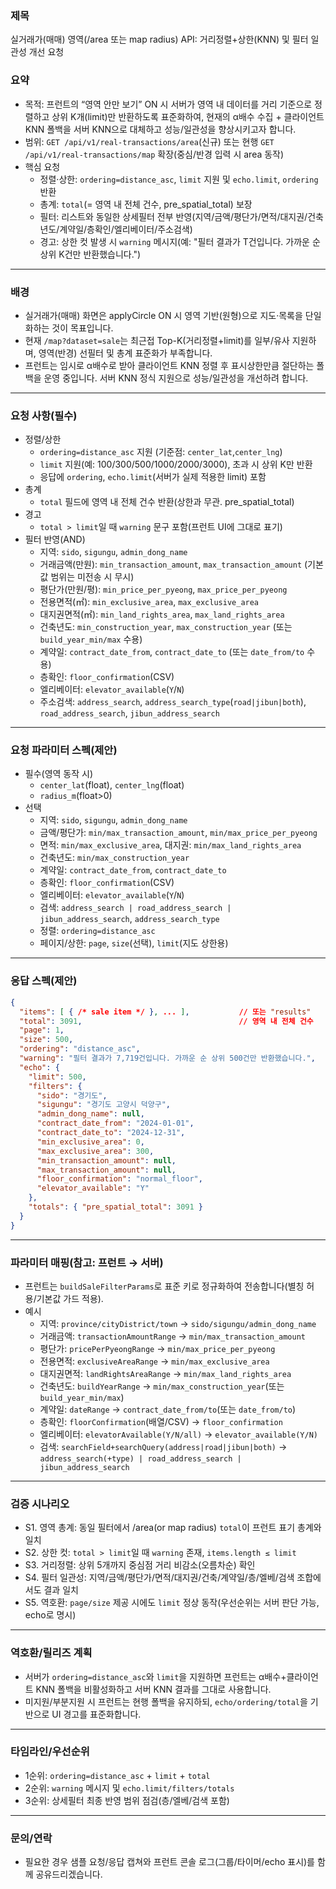 ### 제목

실거래가(매매) 영역(/area 또는 map radius) API: 거리정렬+상한(KNN) 및 필터 일관성 개선 요청

### 요약

- 목적: 프런트의 “영역 안만 보기” ON 시 서버가 영역 내 데이터를 거리 기준으로 정렬하고 상위 K개(limit)만 반환하도록 표준화하여, 현재의 α배수 수집 + 클라이언트 KNN 폴백을 서버 KNN으로 대체하고 성능/일관성을 향상시키고자 합니다.
- 범위: `GET /api/v1/real-transactions/area`(신규) 또는 현행 `GET /api/v1/real-transactions/map` 확장(중심/반경 입력 시 area 동작)
- 핵심 요청
  - 정렬·상한: `ordering=distance_asc`, `limit` 지원 및 `echo.limit`, `ordering` 반환
  - 총계: `total`(= 영역 내 전체 건수, pre_spatial_total) 보장
  - 필터: 리스트와 동일한 상세필터 전부 반영(지역/금액/평단가/면적/대지권/건축년도/계약일/층확인/엘리베이터/주소검색)
  - 경고: 상한 컷 발생 시 `warning` 메시지(예: "필터 결과가 T건입니다. 가까운 순 상위 K건만 반환했습니다.")

---

### 배경

- 실거래가(매매) 화면은 applyCircle ON 시 영역 기반(원형)으로 지도·목록을 단일화하는 것이 목표입니다.
- 현재 `/map?dataset=sale`는 최근접 Top-K(거리정렬+limit)를 일부/유사 지원하며, 영역(반경) 선필터 및 총계 표준화가 부족합니다.
- 프런트는 임시로 α배수로 받아 클라이언트 KNN 정렬 후 표시상한만큼 절단하는 폴백을 운영 중입니다. 서버 KNN 정식 지원으로 성능/일관성을 개선하려 합니다.

---

### 요청 사항(필수)

- 정렬/상한
  - `ordering=distance_asc` 지원 (기준점: `center_lat`,`center_lng`)
  - `limit` 지원(예: 100/300/500/1000/2000/3000), 초과 시 상위 K만 반환
  - 응답에 `ordering`, `echo.limit`(서버가 실제 적용한 limit) 포함
- 총계
  - `total` 필드에 영역 내 전체 건수 반환(상한과 무관. pre_spatial_total)
- 경고
  - `total > limit`일 때 `warning` 문구 포함(프런트 UI에 그대로 표기)
- 필터 반영(AND)
  - 지역: `sido`, `sigungu`, `admin_dong_name`
  - 거래금액(만원): `min_transaction_amount`, `max_transaction_amount` (기본값 범위는 미전송 시 무시)
  - 평단가(만원/평): `min_price_per_pyeong`, `max_price_per_pyeong`
  - 전용면적(㎡): `min_exclusive_area`, `max_exclusive_area`
  - 대지권면적(㎡): `min_land_rights_area`, `max_land_rights_area`
  - 건축년도: `min_construction_year`, `max_construction_year` (또는 `build_year_min/max` 수용)
  - 계약일: `contract_date_from`, `contract_date_to` (또는 `date_from/to` 수용)
  - 층확인: `floor_confirmation`(CSV)
  - 엘리베이터: `elevator_available`(`Y`/`N`)
  - 주소검색: `address_search`, `address_search_type`(`road|jibun|both`), `road_address_search`, `jibun_address_search`

---

### 요청 파라미터 스펙(제안)

- 필수(영역 동작 시)
  - `center_lat`(float), `center_lng`(float)
  - `radius_m`(float>0)
- 선택
  - 지역: `sido`, `sigungu`, `admin_dong_name`
  - 금액/평단가: `min/max_transaction_amount`, `min/max_price_per_pyeong`
  - 면적: `min/max_exclusive_area`, 대지권: `min/max_land_rights_area`
  - 건축년도: `min/max_construction_year`
  - 계약일: `contract_date_from`, `contract_date_to`
  - 층확인: `floor_confirmation`(CSV)
  - 엘리베이터: `elevator_available`(`Y`/`N`)
  - 검색: `address_search | road_address_search | jibun_address_search`, `address_search_type`
  - 정렬: `ordering=distance_asc`
  - 페이지/상한: `page`, `size`(선택), `limit`(지도 상한용)

---

### 응답 스펙(제안)

```json
{
  "items": [ { /* sale item */ }, ... ],           // 또는 "results"
  "total": 3091,                                   // 영역 내 전체 건수
  "page": 1,
  "size": 500,
  "ordering": "distance_asc",
  "warning": "필터 결과가 7,719건입니다. 가까운 순 상위 500건만 반환했습니다.",
  "echo": {
    "limit": 500,
    "filters": {
      "sido": "경기도",
      "sigungu": "경기도 고양시 덕양구",
      "admin_dong_name": null,
      "contract_date_from": "2024-01-01",
      "contract_date_to": "2024-12-31",
      "min_exclusive_area": 0,
      "max_exclusive_area": 300,
      "min_transaction_amount": null,
      "max_transaction_amount": null,
      "floor_confirmation": "normal_floor",
      "elevator_available": "Y"
    },
    "totals": { "pre_spatial_total": 3091 }
  }
}
```

---

### 파라미터 매핑(참고: 프런트 → 서버)

- 프런트는 `buildSaleFilterParams`로 표준 키로 정규화하여 전송합니다(별칭 허용/기본값 가드 적용).
- 예시
  - 지역: `province/cityDistrict/town` → `sido/sigungu/admin_dong_name`
  - 거래금액: `transactionAmountRange` → `min/max_transaction_amount`
  - 평단가: `pricePerPyeongRange` → `min/max_price_per_pyeong`
  - 전용면적: `exclusiveAreaRange` → `min/max_exclusive_area`
  - 대지권면적: `landRightsAreaRange` → `min/max_land_rights_area`
  - 건축년도: `buildYearRange` → `min/max_construction_year`(또는 `build_year_min/max`)
  - 계약일: `dateRange` → `contract_date_from/to`(또는 `date_from/to`)
  - 층확인: `floorConfirmation`(배열/CSV) → `floor_confirmation`
  - 엘리베이터: `elevatorAvailable(Y/N/all)` → `elevator_available(Y/N)`
  - 검색: `searchField+searchQuery(address|road|jibun|both)` → `address_search(+type) | road_address_search | jibun_address_search`

---

### 검증 시나리오

- S1. 영역 총계: 동일 필터에서 /area(or map radius) `total`이 프런트 표기 총계와 일치
- S2. 상한 컷: `total > limit`일 때 `warning` 존재, `items.length ≤ limit`
- S3. 거리정렬: 상위 5개까지 중심점 거리 비감소(오름차순) 확인
- S4. 필터 일관성: 지역/금액/평단가/면적/대지권/건축/계약일/층/엘베/검색 조합에서도 결과 일치
- S5. 역호환: `page/size` 제공 시에도 `limit` 정상 동작(우선순위는 서버 판단 가능, echo로 명시)

---

### 역호환/릴리즈 계획

- 서버가 `ordering=distance_asc`와 `limit`을 지원하면 프런트는 α배수+클라이언트 KNN 폴백을 비활성화하고 서버 KNN 결과를 그대로 사용합니다.
- 미지원/부분지원 시 프런트는 현행 폴백을 유지하되, `echo/ordering/total`을 기반으로 UI 경고를 표준화합니다.

---

### 타임라인/우선순위

- 1순위: `ordering=distance_asc` + `limit` + `total`
- 2순위: `warning` 메시지 및 `echo.limit/filters/totals`
- 3순위: 상세필터 최종 반영 범위 점검(층/엘베/검색 포함)

---

### 문의/연락

- 필요한 경우 샘플 요청/응답 캡쳐와 프런트 콘솔 로그(그룹/타이머/echo 표시)를 함께 공유드리겠습니다.
